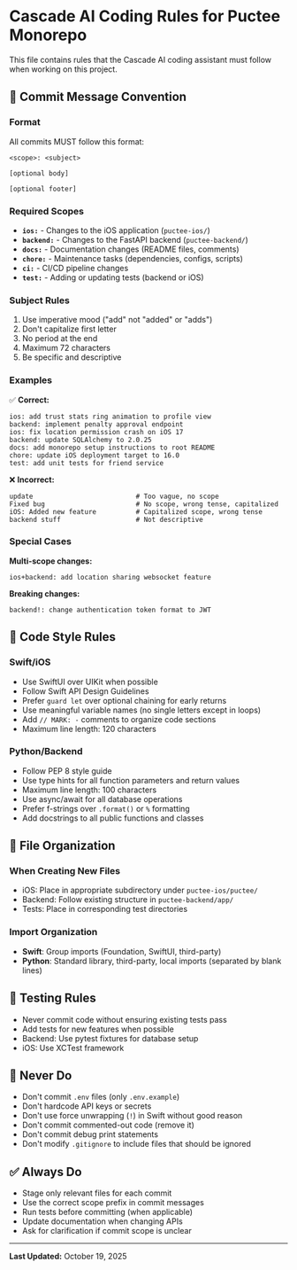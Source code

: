 # Cascade AI Coding Rules for Puctee Monorepo

This file contains rules that the Cascade AI coding assistant must follow when working on this project.

## 📝 Commit Message Convention

### Format
All commits MUST follow this format:
```
<scope>: <subject>

[optional body]

[optional footer]
```

### Required Scopes
- **`ios:`** - Changes to the iOS application (`puctee-ios/`)
- **`backend:`** - Changes to the FastAPI backend (`puctee-backend/`)
- **`docs:`** - Documentation changes (README files, comments)
- **`chore:`** - Maintenance tasks (dependencies, configs, scripts)
- **`ci:`** - CI/CD pipeline changes
- **`test:`** - Adding or updating tests (backend or iOS)

### Subject Rules
1. Use imperative mood ("add" not "added" or "adds")
2. Don't capitalize first letter
3. No period at the end
4. Maximum 72 characters
5. Be specific and descriptive

### Examples

✅ **Correct:**
```
ios: add trust stats ring animation to profile view
backend: implement penalty approval endpoint
ios: fix location permission crash on iOS 17
backend: update SQLAlchemy to 2.0.25
docs: add monorepo setup instructions to root README
chore: update iOS deployment target to 16.0
test: add unit tests for friend service
```

❌ **Incorrect:**
```
update                          # Too vague, no scope
Fixed bug                       # No scope, wrong tense, capitalized
iOS: Added new feature          # Capitalized scope, wrong tense
backend stuff                   # Not descriptive
```

### Special Cases

**Multi-scope changes:**
```
ios+backend: add location sharing websocket feature
```

**Breaking changes:**
```
backend!: change authentication token format to JWT
```

## 🎨 Code Style Rules

### Swift/iOS
- Use SwiftUI over UIKit when possible
- Follow Swift API Design Guidelines
- Prefer `guard let` over optional chaining for early returns
- Use meaningful variable names (no single letters except in loops)
- Add `// MARK: -` comments to organize code sections
- Maximum line length: 120 characters

### Python/Backend
- Follow PEP 8 style guide
- Use type hints for all function parameters and return values
- Maximum line length: 100 characters
- Use async/await for all database operations
- Prefer f-strings over `.format()` or `%` formatting
- Add docstrings to all public functions and classes

## 📁 File Organization

### When Creating New Files
- iOS: Place in appropriate subdirectory under `puctee-ios/puctee/`
- Backend: Follow existing structure in `puctee-backend/app/`
- Tests: Place in corresponding test directories

### Import Organization
- **Swift**: Group imports (Foundation, SwiftUI, third-party)
- **Python**: Standard library, third-party, local imports (separated by blank lines)

## 🧪 Testing Rules

- Never commit code without ensuring existing tests pass
- Add tests for new features when possible
- Backend: Use pytest fixtures for database setup
- iOS: Use XCTest framework

## 🚫 Never Do

- Don't commit `.env` files (only `.env.example`)
- Don't hardcode API keys or secrets
- Don't use force unwrapping (`!`) in Swift without good reason
- Don't commit commented-out code (remove it)
- Don't commit debug print statements
- Don't modify `.gitignore` to include files that should be ignored

## ✅ Always Do

- Stage only relevant files for each commit
- Use the correct scope prefix in commit messages
- Run tests before committing (when applicable)
- Update documentation when changing APIs
- Ask for clarification if commit scope is unclear

---

**Last Updated:** October 19, 2025
